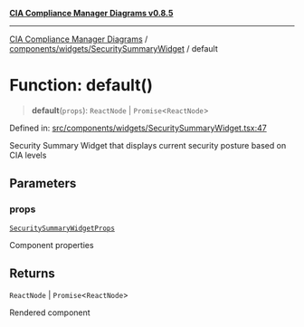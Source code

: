 [**CIA Compliance Manager Diagrams v0.8.5**](../../../../README.md)

***

[CIA Compliance Manager Diagrams](../../../../modules.md) / [components/widgets/SecuritySummaryWidget](../README.md) / default

# Function: default()

> **default**(`props`): `ReactNode` \| `Promise`\<`ReactNode`\>

Defined in: [src/components/widgets/SecuritySummaryWidget.tsx:47](https://github.com/Hack23/cia-compliance-manager/blob/b799ef22d9067d09cc69eaeddf109ac9dcdce934/src/components/widgets/SecuritySummaryWidget.tsx#L47)

Security Summary Widget that displays current security posture based on CIA levels

## Parameters

### props

[`SecuritySummaryWidgetProps`](../interfaces/SecuritySummaryWidgetProps.md)

Component properties

## Returns

`ReactNode` \| `Promise`\<`ReactNode`\>

Rendered component
